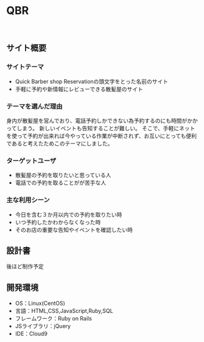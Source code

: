 # QBR
​
## サイト概要
### サイトテーマ
- Quick Barber shop Reservationの頭文字をとった名前のサイト
- 手軽に予約や新情報にレビューできる散髪屋のサイト
​
### テーマを選んだ理由
身内が散髪屋を営んでおり、電話予約しかできない為予約するのにも時間がかかってしまう。
新しいイベントも告知することが難しい。
そこで、手軽にネットを使って予約が出来れば今やっている作業が中断されず、お互いにとっても便利であると考えたためこのテーマにしました。
​
### ターゲットユーザ
- 散髪屋の予約を取りたいと思っている人
- 電話での予約を取ることがが苦手な人
​
### 主な利用シーン
- 今日を含む３か月以内での予約を取りたい時
- いつ予約したかわからなくなった時
- そのお店の重要な告知やイベントを確認したい時
​
## 設計書
後ほど制作予定
​
## 開発環境
- OS：Linux(CentOS)
- 言語：HTML,CSS,JavaScript,Ruby,SQL
- フレームワーク：Ruby on Rails
- JSライブラリ：jQuery
- IDE：Cloud9
​
